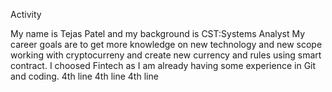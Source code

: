 Activity

My name is Tejas Patel and my background is CST:Systems Analyst
My career goals are to get more knowledge on new technology and new scope working with cryptocurreny and create new currency and rules using smart contract.
I choosed Fintech as I am already having some experience in Git and coding. 
4th line
4th line
4th line
